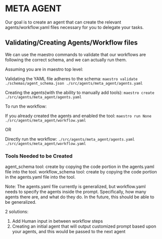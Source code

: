 # META AGENT

Our goal is to create an agent that can create the relevant agents/workflow.yaml files necessary for you to delegate your tasks.

## Validating/Creating Agents/Workflow files

We can use the maestro commands to validate that our workflows are following the correct schema, and we can actually run them.

Assuming you are in maestro top level:

Validating the YAML file adheres to the schema:
`maestro validate ./schemas/agent_schema.json ./src/agents/meta_agent/agents.yaml`

Creating the agents(with the ability to manually add tools): `maestro create ./src/agents/meta_agent/agents.yaml`

To run the workflow:

If you already created the agents and enabled the tool: `maestro run None ./src/agents/meta_agent/workflow.yaml`

OR

Directly run the workflow: `./src/agents/meta_agent/agents.yaml ./src/agents/meta_agent/workflow.yaml`

### Tools Needed to be Created

agent_schema tool: create by copying the code portion in the agents.yaml file into the tool.
workflow_schema tool: create by copying the code portion in the agents.yaml file into the tool.

Note:
The agents.yaml file currently is generalized, but workflow.yaml needs to specify the agents inside the prompt.
Specifically, how many agents there are, and what do they do. In the future, this should be able to be generalized.

2 solutions:

1) Add Human input in between workflow steps
2) Creating an initial agent that will output customized prompt based upon your agents, and this would be passed to the next agent
